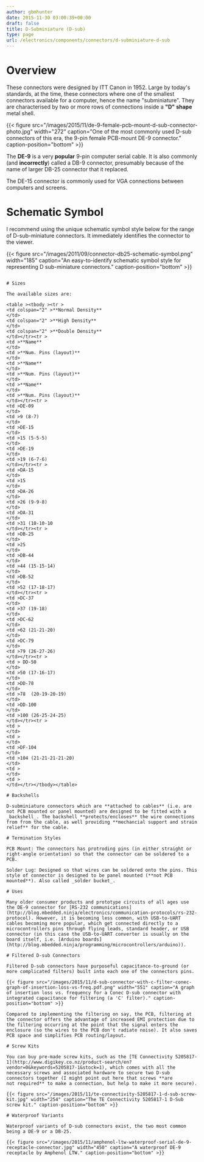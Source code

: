 ```yaml
---
author: gbmhunter
date: 2015-11-30 03:00:39+00:00
draft: false
title: D-Subminiature (D-sub)
type: page
url: /electronics/components/connectors/d-subminiature-d-sub
---
```


# Overview

These connectors were designed by ITT Canon in 1952. Large by today's standards, at the time, these connectors where one of the smallest connectors available for a computer, hence the name "subminiature". They are characterised by two or more rows of connections inside a **"D" shape** metal shell.

{{< figure src="/images/2015/11/de-9-female-pcb-mount-d-sub-connector-photo.jpg" width="272" caption="One of the most commonly used D-sub connectors of this era, the 9-pin female PCB-mount DE-9 connector." caption-position="bottom" >}}

The **DE-9** is a very **popular** 9-pin computer serial cable. It is also commonly (and **incorrectly**) called a DB-9 connector, presumably because of the name of larger DB-25 connector that it replaced.

The DE-15 connector is commonly used for VGA connections between computers and screens.

# Schematic Symbol

I recommend using the unique schematic symbol style below for the range of D-sub-miniature connectors. It immediately identifies the connector to the viewer.

{{< figure src="/images/2011/09/connector-db25-schematic-symbol.png" width="185" caption="An easy-to-identify schematic symbol style for representing D sub-miniature connectors." caption-position="bottom" >}}

````````````````

# Sizes

The available sizes are:

<table ><tbody ><tr >
<td colspan="2" >**Normal Density**
</td>
<td colspan="2" >**High Density**
</td>
<td colspan="2" >**Double Density**
</td></tr><tr >
<td >**Name**
</td>
<td >**Num. Pins (layout)**
</td>
<td >**Name**
</td>
<td >**Num. Pins (layout)**
</td>
<td >**Name**
</td>
<td >**Num. Pins (layout)**
</td></tr><tr >
<td >DE-09
</td>
<td >9 (8-7)
</td>
<td >DE-15
</td>
<td >15 (5-5-5)
</td>
<td >DE-19
</td>
<td >19 (6-7-6)
</td></tr><tr >
<td >DA-15
</td>
<td >15
</td>
<td >DA-26
</td>
<td >26 (9-9-8)
</td>
<td >DA-31
</td>
<td >31 (10-10-10
</td></tr><tr >
<td >DB-25
</td>
<td >25
</td>
<td >DB-44
</td>
<td >44 (15-15-14)
</td>
<td >DB-52
</td>
<td >52 (17-18-17)
</td></tr><tr >
<td >DC-37
</td>
<td >37 (19-18) 
</td>
<td >DC-62
</td>
<td >62 (21-21-20)
</td>
<td >DC-79
</td>
<td >79 (26-27-26)
</td></tr><tr >
<td > DD-50
</td>
<td >50 (17-16-17) 
</td>
<td >DD-78
</td>
<td >78  (20-19-20-19)
</td>
<td >DD-100
</td>
<td >100 (26-25-24-25)
</td></tr><tr >
<td > 
</td>
<td > 
</td>
<td >DF-104
</td>
<td >104 (21-21-21-21-20)
</td>
<td > 
</td>
<td > 
</td></tr></tbody></table>

# Backshells

D-subminiature connectors which are **attached to cables** (i.e. are not PCB mounted or panel mounted) are designed to be fitted with a _backshell_. The backshell **protects/encloses** the wire connections from from the cable, as well providing **mechancial support and strain relief** for the cable.

# Termination Styles

PCB Mount: The connectors has protroding pins (in either straight or right-angle orientation) so that the connector can be soldered to a PCB.

Solder Lug: Designed so that wires can be soldered onto the pins. This style of connector is designed to be panel mounted (**not PCB mounted**). Also called _solder bucket_.

# Uses

Many older consumer products and prototype circuits of all ages use the DE-9 connector for [RS-232 communications](http://blog.mbedded.ninja/electronics/communication-protocols/rs-232-protocol). However, it is becoming less common, with USB-to-UART cables becoming more popular, which get connected directly to a microcontrollers pins through flying leads, standard header, or USB connector (in this case the USB-to-UART converter is usually on the board itself, i.e. [Arduino boards](http://blog.mbedded.ninja/programming/microcontrollers/arduino)).

# Filtered D-sub Connectors

Filtered D-sub connectors have purposeful capacitance-to-ground (or more complicated filters) built into each one of the connectors pins.

{{< figure src="/images/2015/11/d-sub-connector-with-c-filter-conec-graph-of-insertion-loss-vs-freq.pdf.png" width="551" caption="A graph of insertion loss vs. frequency for a Conec D-sub connector with integrated capacitance for filtering (a 'C' filter)." caption-position="bottom" >}}

Compared to implementing the filtering on say, the PCB, filtering at the connector offers the advantage of increased EMI protection due to the filtering occurring at the point that the signal enters the enclosure (so the wires to the PCB don't radiate noise). It also saves PCB space and simplifies PCB routing/layout.

# Screw Kits

You can buy pre-made screw kits, such as the [TE Connectivity 5205817-1](http://www.digikey.co.nz/product-search/en?vendor=0&keywords=5205817-1&stock=1), which comes with all the necessary screws and associated hardware to secure two D-sub connectors together (I might point out here that screws **are not required** to make a connection, but help to make it more secure).

{{< figure src="/images/2015/11/te-connectivity-5205817-1-d-sub-screw-kit.jpg" width="254" caption="The TE Connectivity 5205817-1 D-Sub screw kit." caption-position="bottom" >}}

# Waterproof Variants

Waterproof variants of D-sub connectors exist, the two most common being a DE-9 or a DB-25.

{{< figure src="/images/2015/11/amphenol-ltw-waterproof-serial-de-9-receptacle-connector.jpg" width="450" caption="A waterproof DE-9 receptacle by Amphenol LTW." caption-position="bottom" >}}
